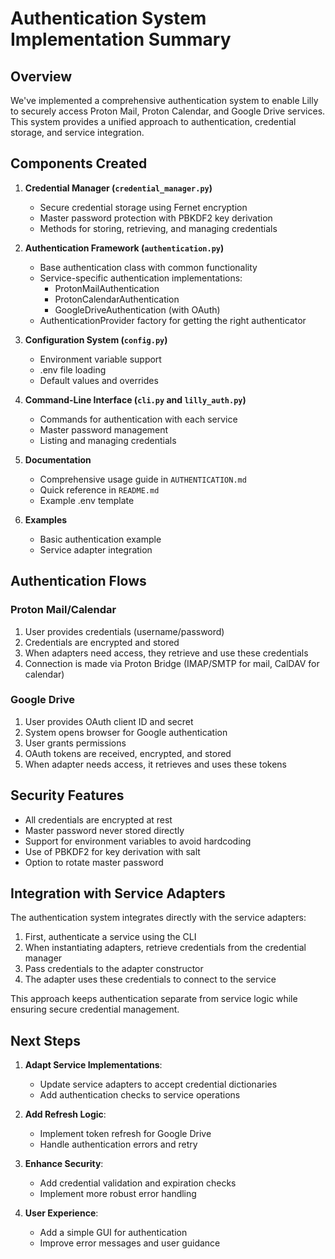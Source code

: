 # Authentication System Implementation Summary

## Overview

We've implemented a comprehensive authentication system to enable Lilly to securely access Proton Mail, Proton Calendar, and Google Drive services. This system provides a unified approach to authentication, credential storage, and service integration.

## Components Created

1. **Credential Manager (`credential_manager.py`)**
   - Secure credential storage using Fernet encryption
   - Master password protection with PBKDF2 key derivation
   - Methods for storing, retrieving, and managing credentials

2. **Authentication Framework (`authentication.py`)**
   - Base authentication class with common functionality
   - Service-specific authentication implementations:
     - ProtonMailAuthentication
     - ProtonCalendarAuthentication
     - GoogleDriveAuthentication (with OAuth)
   - AuthenticationProvider factory for getting the right authenticator

3. **Configuration System (`config.py`)**
   - Environment variable support
   - .env file loading
   - Default values and overrides

4. **Command-Line Interface (`cli.py` and `lilly_auth.py`)**
   - Commands for authentication with each service
   - Master password management
   - Listing and managing credentials

5. **Documentation**
   - Comprehensive usage guide in `AUTHENTICATION.md`
   - Quick reference in `README.md`
   - Example .env template

6. **Examples**
   - Basic authentication example
   - Service adapter integration

## Authentication Flows

### Proton Mail/Calendar
1. User provides credentials (username/password)
2. Credentials are encrypted and stored
3. When adapters need access, they retrieve and use these credentials
4. Connection is made via Proton Bridge (IMAP/SMTP for mail, CalDAV for calendar)

### Google Drive
1. User provides OAuth client ID and secret
2. System opens browser for Google authentication
3. User grants permissions
4. OAuth tokens are received, encrypted, and stored
5. When adapter needs access, it retrieves and uses these tokens

## Security Features

- All credentials are encrypted at rest
- Master password never stored directly
- Support for environment variables to avoid hardcoding
- Use of PBKDF2 for key derivation with salt
- Option to rotate master password

## Integration with Service Adapters

The authentication system integrates directly with the service adapters:

1. First, authenticate a service using the CLI
2. When instantiating adapters, retrieve credentials from the credential manager
3. Pass credentials to the adapter constructor
4. The adapter uses these credentials to connect to the service

This approach keeps authentication separate from service logic while ensuring secure credential management.

## Next Steps

1. **Adapt Service Implementations**:
   - Update service adapters to accept credential dictionaries
   - Add authentication checks to service operations

2. **Add Refresh Logic**:
   - Implement token refresh for Google Drive
   - Handle authentication errors and retry

3. **Enhance Security**:
   - Add credential validation and expiration checks
   - Implement more robust error handling

4. **User Experience**:
   - Add a simple GUI for authentication
   - Improve error messages and user guidance